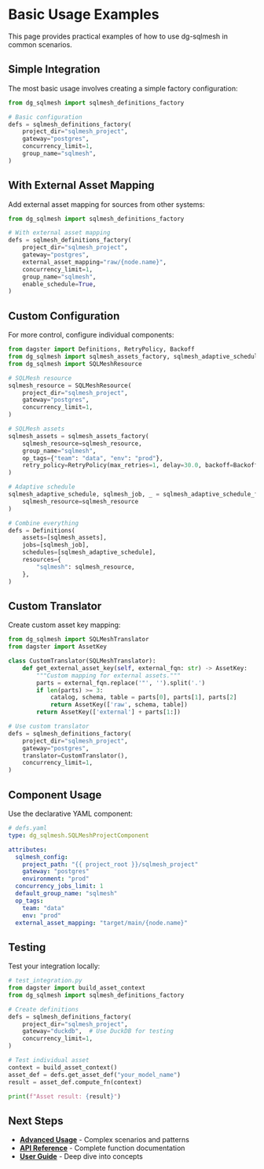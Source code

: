 # Basic Usage Examples

This page provides practical examples of how to use dg-sqlmesh in common scenarios.

## Simple Integration

The most basic usage involves creating a simple factory configuration:

```python
from dg_sqlmesh import sqlmesh_definitions_factory

# Basic configuration
defs = sqlmesh_definitions_factory(
    project_dir="sqlmesh_project",
    gateway="postgres",
    concurrency_limit=1,
    group_name="sqlmesh",
)
```

## With External Asset Mapping

Add external asset mapping for sources from other systems:

```python
from dg_sqlmesh import sqlmesh_definitions_factory

# With external asset mapping
defs = sqlmesh_definitions_factory(
    project_dir="sqlmesh_project",
    gateway="postgres",
    external_asset_mapping="raw/{node.name}",
    concurrency_limit=1,
    group_name="sqlmesh",
    enable_schedule=True,
)
```

## Custom Configuration

For more control, configure individual components:

```python
from dagster import Definitions, RetryPolicy, Backoff
from dg_sqlmesh import sqlmesh_assets_factory, sqlmesh_adaptive_schedule_factory
from dg_sqlmesh import SQLMeshResource

# SQLMesh resource
sqlmesh_resource = SQLMeshResource(
    project_dir="sqlmesh_project",
    gateway="postgres",
    concurrency_limit=1,
)

# SQLMesh assets
sqlmesh_assets = sqlmesh_assets_factory(
    sqlmesh_resource=sqlmesh_resource,
    group_name="sqlmesh",
    op_tags={"team": "data", "env": "prod"},
    retry_policy=RetryPolicy(max_retries=1, delay=30.0, backoff=Backoff.EXPONENTIAL),
)

# Adaptive schedule
sqlmesh_adaptive_schedule, sqlmesh_job, _ = sqlmesh_adaptive_schedule_factory(
    sqlmesh_resource=sqlmesh_resource
)

# Combine everything
defs = Definitions(
    assets=[sqlmesh_assets],
    jobs=[sqlmesh_job],
    schedules=[sqlmesh_adaptive_schedule],
    resources={
        "sqlmesh": sqlmesh_resource,
    },
)
```

## Custom Translator

Create custom asset key mapping:

```python
from dg_sqlmesh import SQLMeshTranslator
from dagster import AssetKey

class CustomTranslator(SQLMeshTranslator):
    def get_external_asset_key(self, external_fqn: str) -> AssetKey:
        """Custom mapping for external assets."""
        parts = external_fqn.replace('"', '').split('.')
        if len(parts) >= 3:
            catalog, schema, table = parts[0], parts[1], parts[2]
            return AssetKey(['raw', schema, table])
        return AssetKey(['external'] + parts[1:])

# Use custom translator
defs = sqlmesh_definitions_factory(
    project_dir="sqlmesh_project",
    gateway="postgres",
    translator=CustomTranslator(),
    concurrency_limit=1,
)
```

## Component Usage

Use the declarative YAML component:

```yaml
# defs.yaml
type: dg_sqlmesh.SQLMeshProjectComponent

attributes:
  sqlmesh_config:
    project_path: "{{ project_root }}/sqlmesh_project"
    gateway: "postgres"
    environment: "prod"
  concurrency_jobs_limit: 1
  default_group_name: "sqlmesh"
  op_tags:
    team: "data"
    env: "prod"
  external_asset_mapping: "target/main/{node.name}"
```

## Testing

Test your integration locally:

```python
# test_integration.py
from dagster import build_asset_context
from dg_sqlmesh import sqlmesh_definitions_factory

# Create definitions
defs = sqlmesh_definitions_factory(
    project_dir="sqlmesh_project",
    gateway="duckdb",  # Use DuckDB for testing
    concurrency_limit=1,
)

# Test individual asset
context = build_asset_context()
asset_def = defs.get_asset_def("your_model_name")
result = asset_def.compute_fn(context)

print(f"Asset result: {result}")
```

## Next Steps

- **[Advanced Usage](advanced-usage.md)** - Complex scenarios and patterns
- **[API Reference](../api/factory-functions.md)** - Complete function documentation
- **[User Guide](../user-guide/core-concepts.md)** - Deep dive into concepts
